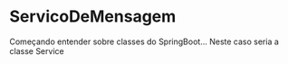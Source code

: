 # ServicoDeMensagem 
 Começando entender sobre classes do SpringBoot... Neste caso seria a classe Service
